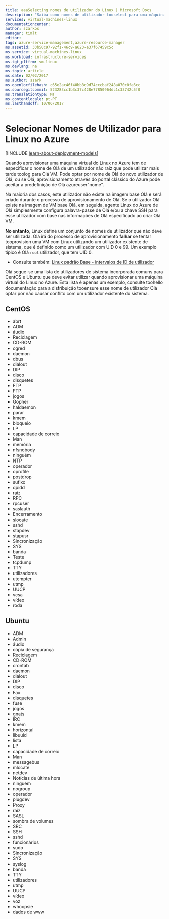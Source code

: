```yaml
---
title: aaaSelecting nomes de utilizador do Linux | Microsoft Docs
description: "Saiba como nomes de utilizador tooselect para uma máquina virtual do Linux no Azure."
services: virtual-machines-linux
documentationcenter: 
author: szarkos
manager: timlt
editor: 
tags: azure-service-management,azure-resource-manager
ms.assetid: 33b50c97-92f1-46c9-a623-e37f67459c5c
ms.service: virtual-machines-linux
ms.workload: infrastructure-services
ms.tgt_pltfrm: vm-linux
ms.devlang: na
ms.topic: article
ms.date: 02/02/2017
ms.author: szark
ms.openlocfilehash: c65e2ac46f40bb8c9d74cccbaf248a070c0fa6cc
ms.sourcegitcommit: 523283cc1b3c37c428e77850964dc1c33742c5f0
ms.translationtype: MT
ms.contentlocale: pt-PT
ms.lasthandoff: 10/06/2017
---
```

# <a name="selecting-user-names-for-linux-on-azure"></a>Selecionar Nomes de Utilizador para Linux no Azure
[!INCLUDE [learn-about-deployment-models](../../../includes/learn-about-deployment-models-both-include.md)]

Quando aprovisionar uma máquina virtual do Linux no Azure tem de especificar o nome de Olá de um utilizador não raiz que pode utilizar mais tarde toolog para Olá VM. Pode optar por nome de Olá do novo utilizador de Olá, ou se Olá, aprovisionamento através do portal clássico do Azure pode aceitar a predefinição de Olá azureuser"nome".

Na maioria dos casos, este utilizador não existe na imagem base Olá e será criado durante o processo de aprovisionamento de Olá. Se o utilizador Olá existe na imagem de VM base Olá, em seguida, agente Linux do Azure de Olá simplesmente configura palavra-passe de Olá e/ou a chave SSH para esse utilizador com base nas informações de Olá especificado ao criar Olá VM.

**No entanto**, Linux define um conjunto de nomes de utilizador que não deve ser utilizada. Olá irá do processo de aprovisionamento **falhar** se tentar tooprovision uma VM com Linux utilizando um utilizador existente de sistema, que é definido como um utilizador com UID 0 e 99. Um exemplo típico é Olá `root` utilizador, que tem UID 0.

* Consulte também: [Linux padrão Base - intervalos de ID de utilizador](http://refspecs.linuxfoundation.org/LSB_4.1.0/LSB-Core-generic/LSB-Core-generic/uidrange.html)

Olá segue-se uma lista de utilizadores de sistema incorporada comuns para CentOS e Ubuntu que deve evitar utilizar quando aprovisionar uma máquina virtual do Linux no Azure. Esta lista é apenas um exemplo, consulte toohello documentação para a distribuição tooensure esse nome de utilizador Olá optar por não causar conflito com um utilizador existente do sistema.

## <a name="centos"></a>CentOS
* abrt
* ADM
* áudio
* Reciclagem
* CD-ROM
* cgred
* daemon
* dbus
* dialout
* DIP
* disco
* disquetes
* FTP
* FTP
* jogos
* Gopher
* haldaemon
* parar
* kmem
* bloqueio
* LP
* capacidade de correio
* Man
* memória
* nfsnobody
* ninguém
* NTP
* operador
* oprofile
* postdrop
* sufixo
* qpidd
* raiz
* RPC
* rpcuser
* saslauth
* Encerramento
* slocate
* sshd
* stapdev
* stapusr
* Sincronização
* SYS
* banda
* Teste
* tcpdump
* TTY
* utilizadores
* utempter
* utmp
* UUCP
* vcsa
* vídeo
* roda

## <a name="ubuntu"></a>Ubuntu
* ADM
* Admin
* áudio
* cópia de segurança
* Reciclagem
* CD-ROM
* crontab
* daemon
* dialout
* DIP
* disco
* Fax
* disquetes
* fuse
* jogos
* gnats
* IRC
* kmem
* horizontal
* libuuid
* lista
* LP
* capacidade de correio
* Man
* messagebus
* mlocate
* netdev
* Notícias de última hora
* ninguém
* nogroup
* operador
* plugdev
* Proxy
* raiz
* SASL
* sombra de volumes
* SRC
* SSH
* sshd
* funcionários
* sudo
* Sincronização
* SYS
* syslog
* banda
* TTY
* utilizadores
* utmp
* UUCP
* vídeo
* voz
* whoopsie
* dados de www

